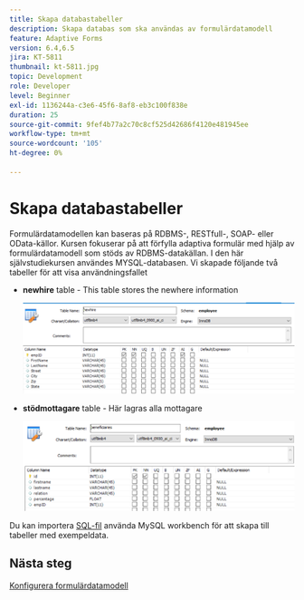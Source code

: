 ```yaml
---
title: Skapa databastabeller
description: Skapa databas som ska användas av formulärdatamodell
feature: Adaptive Forms
version: 6.4,6.5
jira: KT-5811
thumbnail: kt-5811.jpg
topic: Development
role: Developer
level: Beginner
exl-id: 1136244a-c3e6-45f6-8af8-eb3c100f838e
duration: 25
source-git-commit: 9fef4b77a2c70c8cf525d42686f4120e481945ee
workflow-type: tm+mt
source-wordcount: '105'
ht-degree: 0%

---
```


# Skapa databastabeller

Formulärdatamodellen kan baseras på RDBMS-, RESTfull-, SOAP- eller OData-källor. Kursen fokuserar på att förfylla adaptiva formulär med hjälp av formulärdatamodell som stöds av RDBMS-datakällan. I den här självstudiekursen användes MYSQL-databasen. Vi skapade följande två tabeller för att visa användningsfallet

* **newhire** table - This table stores the newhere information

  ![newhire](assets/newhire-table.png)


* **stödmottagare** table - Här lagras alla mottagare

  ![stödmottagare](assets/beneficiaries-table.png)

Du kan importera [SQL-fil](assets/db-schema.sql) använda MySQL workbench för att skapa till tabeller med exempeldata.

## Nästa steg

[Konfigurera formulärdatamodell](./configuring-form-data-model.md)

